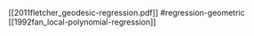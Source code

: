 [[2011fletcher_geodesic-regression.pdf]]
#regression-geometric
[[1992fan_local-polynomial-regression]]


